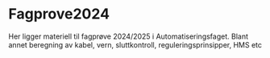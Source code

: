 # Fagprove2024
Her ligger materiell til fagprøve 2024/2025 i Automatiseringsfaget. Blant annet beregning av kabel, vern, sluttkontroll, reguleringsprinsipper, HMS etc
